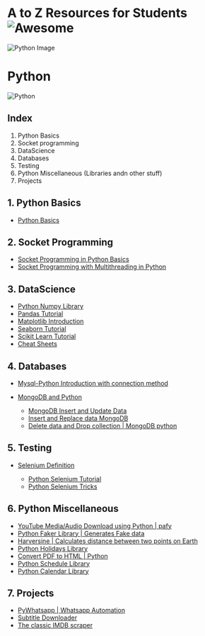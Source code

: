 # A to Z Resources for Students ![Awesome](https://cdn.rawgit.com/sindresorhus/awesome/d7305f38d29fed78fa85652e3a63e154dd8e8829/media/badge.svg)
![Python Image](https://cdn.makeawebsitehub.com/wp-content/uploads/2016/02/python-logo-master.png)
# Python
![Python](https://img.shields.io/badge/PYTHON--red.svg)

## Index
1. Python Basics
2. Socket programming
3. DataScience
4. Databases
5. Testing
6. Python Miscellaneous (Libraries andn other stuff)
7. Projects

## 1. Python Basics
+ <a href = "https://anh.cs.luc.edu/331/notes/PythonBasics.pdf"> Python Basics</a>

## 2. Socket Programming
+ <a href = "https://realpython.com/python-sockets/"> Socket Programming in Python Basics</a>
+ <a href="https://www.geeksforgeeks.org/socket-programming-multi-threading-python/"> Socket Programming with Multithreading in Python</a>


## 3. DataScience

+ <a href = "http://cs231n.github.io/python-numpy-tutorial/"> Python Numpy Library</a>
+ <a href = "https://www.youtube.com/watch?v=B42n3Pc-N2A"> Pandas Tutorial </a>
+ <a href = "https://www.geeksforgeeks.org/python-introduction-matplotlib/"> Matplotlib Introduction</a>
+ <a href = "https://www.tutorialspoint.com/seaborn/index.htm"> Seaborn Tutorial</a>
+ <a href = "https://www.youtube.com/watch?v=-BQCB6Uch1g">Scikit Learn Tutorial</a>
+ <a href = "https://www.datacamp.com/community/data-science-cheatsheets"> Cheat Sheets</a>

## 4. Databases

+ <a href = "https://www.geeksforgeeks.org/mysqldb-connection-python/"> Mysql-Python Introduction with connection method</a>

+ <a href = "https://www.geeksforgeeks.org/mongodb-and-python/">MongoDB and Python</a>

  + <a href = "https://www.geeksforgeeks.org/mongodb-python-insert-update-data/">MongoDB Insert and Update Data</a>
  + <a href = "https://www.geeksforgeeks.org/mongodb-python-insert-replace_one-replace_many/">Insert and Replace data MongoDB</a>
  + <a href = "https://www.geeksforgeeks.org/mongodb-python-delete-data-drop-collection/">Delete data and Drop collection | MongoDB python </a>


## 5. Testing

+ <a href = "https://www.geeksforgeeks.org/software-engineering-selenium-an-automation-tool/"> Selenium Definition</a>

  + <a href = "https://www.guru99.com/selenium-python.html">Python Selenium Tutorial</a>
  + <a href = "https://www.geeksforgeeks.org/selenium-python-tricks/"> Python Selenium Tricks</a>

## 6. Python Miscellaneous
+ <a href = "https://www.geeksforgeeks.org/youtube-mediaaudio-download-using-python-pafy/"> YouTube Media/Audio Download using Python | pafy</a>
+ <a href = "http://qr.ae/TbcLvy"> Python Faker Library | Generates Fake data </a>
+ <a href = "https://pypi.org/project/haversine/"> Harversine | Calculates distance between two points on Earth </a>
+ <a href = "https://www.geeksforgeeks.org/python-holidays-library/">Python Holidays Library </a>
+ <a href = "https://www.geeksforgeeks.org/python-convert-html-pdf/">Convert PDF to HTML | Python </a>
+ <a href = "https://www.geeksforgeeks.org/python-schedule-library/">Python Schedule Library </a>
+ <a href = "https://www.geeksforgeeks.org/calendar-functions-in-python-set-1-calendar-month-isleap/">Python Calendar Library</a>

## 7. **Projects**
+ <a href ="https://github.com/shauryauppal/PyWhatsapp">PyWhatsapp | Whatsapp Automation </a>
+ <a href ="https://github.com/manojmj92/subtitle-downloader">Subtitle Downloader</a>
+ <a href ="https://github.com/manojmj92/imdb">The classic IMDB scraper</a>
